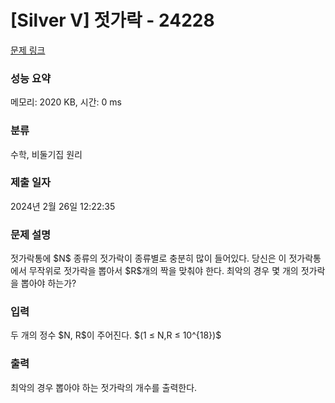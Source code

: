 # [Silver V] 젓가락 - 24228 

[문제 링크](https://www.acmicpc.net/problem/24228) 

### 성능 요약

메모리: 2020 KB, 시간: 0 ms

### 분류

수학, 비둘기집 원리

### 제출 일자

2024년 2월 26일 12:22:35

### 문제 설명

<p>젓가락통에 $N$ 종류의 젓가락이 종류별로 충분히 많이 들어있다. 당신은 이 젓가락통에서 무작위로 젓가락을 뽑아서 $R$개의 짝을 맞춰야 한다. 최악의 경우 몇 개의 젓가락을 뽑아야 하는가?</p>

### 입력 

 <p>두 개의 정수 $N, R$이 주어진다. $(1 ≤ N,R ≤ 10^{18})$</p>

### 출력 

 <p>최악의 경우 뽑아야 하는 젓가락의 개수를 출력한다.</p>

